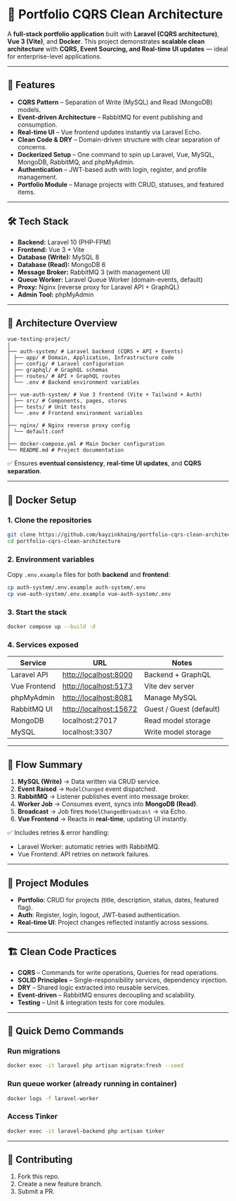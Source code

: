 
# 📌 Portfolio CQRS Clean Architecture

A **full-stack portfolio application** built with **Laravel (CQRS architecture)**, **Vue 3 (Vite)**, and **Docker**.
This project demonstrates **scalable clean architecture** with **CQRS, Event Sourcing, and Real-time UI updates** — ideal for enterprise-level applications.

---

## 🚀 Features

* **CQRS Pattern** – Separation of Write (MySQL) and Read (MongoDB) models.
* **Event-driven Architecture** – RabbitMQ for event publishing and consumption.
* **Real-time UI** – Vue frontend updates instantly via Laravel Echo.
* **Clean Code & DRY** – Domain-driven structure with clear separation of concerns.
* **Dockerized Setup** – One command to spin up Laravel, Vue, MySQL, MongoDB, RabbitMQ, and phpMyAdmin.
* **Authentication** – JWT-based auth with login, register, and profile management.
* **Portfolio Module** – Manage projects with CRUD, statuses, and featured items.

---

## 🛠️ Tech Stack

* **Backend:** Laravel 10 (PHP-FPM)
* **Frontend:** Vue 3 + Vite
* **Database (Write):** MySQL 8
* **Database (Read):** MongoDB 6
* **Message Broker:** RabbitMQ 3 (with management UI)
* **Queue Worker:** Laravel Queue Worker (domain-events, default)
* **Proxy:** Nginx (reverse proxy for Laravel API + GraphQL)
* **Admin Tool:** phpMyAdmin

---

## 📂 Architecture Overview

```
vue-testing-project/
│
├── auth-system/ # Laravel backend (CQRS + API + Events)
│ ├── app/ # Domain, Application, Infrastructure code
│ ├── config/ # Laravel configuration
│ ├── graphql/ # GraphQL schemas
│ ├── routes/ # API + GraphQL routes
│ └── .env # Backend environment variables
│
├── vue-auth-system/ # Vue 3 frontend (Vite + Tailwind + Auth)
│ ├── src/ # Components, pages, stores
│ ├── tests/ # Unit tests
│ └── .env # Frontend environment variables
│
├── nginx/ # Nginx reverse proxy config
│ └── default.conf
│
├── docker-compose.yml # Main Docker configuration
└── README.md # Project documentation
```

✅ Ensures **eventual consistency**, **real-time UI updates**, and **CQRS separation**.

---

## 🐳 Docker Setup

### 1. Clone the repositories

```bash
git clone https://github.com/kayzinkhaing/portfolio-cqrs-clean-architecture.git
cd portfolio-cqrs-clean-architecture
```

### 2. Environment variables

Copy `.env.example` files for both **backend** and **frontend**:

```bash
cp auth-system/.env.example auth-system/.env
cp vue-auth-system/.env.example vue-auth-system/.env
```

### 3. Start the stack

```bash
docker compose up --build -d
```

### 4. Services exposed

| Service      | URL                                              | Notes                   |
| ------------ | ------------------------------------------------ | ----------------------- |
| Laravel API  | [http://localhost:8000](http://localhost:8000)   | Backend + GraphQL       |
| Vue Frontend | [http://localhost:5173](http://localhost:5173)   | Vite dev server         |
| phpMyAdmin   | [http://localhost:8081](http://localhost:8081)   | Manage MySQL            |
| RabbitMQ UI  | [http://localhost:15672](http://localhost:15672) | Guest / Guest (default) |
| MongoDB      | localhost:27017                                  | Read model storage      |
| MySQL        | localhost:3307                                   | Write model storage     |

---

## 🔄 Flow Summary

1. **MySQL (Write)** → Data written via CRUD service.
2. **Event Raised** → `ModelChanged` event dispatched.
3. **RabbitMQ** → Listener publishes event into message broker.
4. **Worker Job** → Consumes event, syncs into **MongoDB (Read)**.
5. **Broadcast** → Job fires `ModelChangedBroadcast` → via Echo.
6. **Vue Frontend** → Reacts in **real-time**, updating UI instantly.

✅ Includes retries & error handling:

* Laravel Worker: automatic retries with RabbitMQ.
* Vue Frontend: API retries on network failures.

---

## 📖 Project Modules

* **Portfolio**: CRUD for projects (title, description, status, dates, featured flag).
* **Auth**: Register, login, logout, JWT-based authentication.
* **Real-time UI**: Project changes reflected instantly across sessions.

---

## 🏗️ Clean Code Practices

* **CQRS** – Commands for write operations, Queries for read operations.
* **SOLID Principles** – Single-responsibility services, dependency injection.
* **DRY** – Shared logic extracted into reusable services.
* **Event-driven** – RabbitMQ ensures decoupling and scalability.
* **Testing** – Unit & integration tests for core modules.

---

## 🚀 Quick Demo Commands

### Run migrations

```bash
docker exec -it laravel php artisan migrate:fresh --seed
```

### Run queue worker (already running in container)

```bash
docker logs -f laravel-worker
```

### Access Tinker

```bash
docker exec -it laravel-backend php artisan tinker
```

---

## 🤝 Contributing

1. Fork this repo.
2. Create a new feature branch.
3. Submit a PR.


